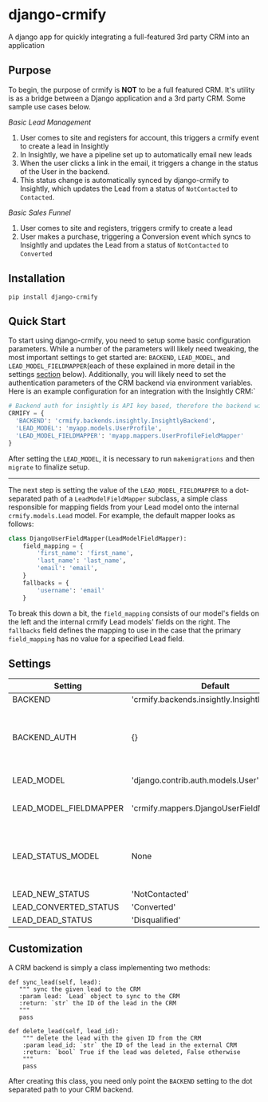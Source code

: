# django-crmify
A django app for quickly integrating a full-featured 3rd party CRM into an application

## Purpose
To begin, the purpose of crmify is **NOT** to be a full featured CRM. It's utility is as a bridge between a Django application
and a 3rd party CRM. Some sample use cases below.
 
*Basic Lead Management*
1. User comes to site and registers for account, this triggers a crmify event to create a lead in Insightly
2. In Insightly, we have a pipeline set up to automatically email new leads
3. When the user clicks a link in the email, it triggers a change in the status of the User in the backend.
4. This status change is automatically synced by django-crmify to Insightly, which updates the Lead from a status of `NotContacted` to `Contacted`.

*Basic Sales Funnel*
1. User comes to site and registers, triggers crmify to create a lead
2. User makes a purchase, triggering a Conversion event which syncs to Insightly and updates the Lead from a status of `NotContacted` to `Converted`

## Installation
```
pip install django-crmify
```

## Quick Start
To start using django-crmify, you need to setup some basic configuration parameters. While a number of the parameters will likely need tweaking, the most important settings to get started are: `BACKEND`, `LEAD_MODEL`, and `LEAD_MODEL_FIELDMAPPER`(each of these explained in more detail in the settings [section](#settings) below). Additionally, you will likely need to set the authentication parameters of the CRM backend via environment variables. Here is an example configuration for an integration with the Insightly CRM:`

```python
# Backend auth for insightly is API key based, therefore the backend will be looking for an environment variable CRMIFY_BACKEND_AUTH_API_KEY for auth
CRMIFY = {
  'BACKEND': 'crmify.backends.insightly.InsightlyBackend',
  'LEAD_MODEL': 'myapp.models.UserProfile',
  'LEAD_MODEL_FIELDMAPPER': 'myapp.mappers.UserProfileFieldMapper'
}
```

After setting the `LEAD_MODEL`, it is necessary to run `makemigrations` and then `migrate` to finalize setup.

---

The next step is setting the value of the `LEAD_MODEL_FIELDMAPPER` to a dot-separated path of a `LeadModelFieldMapper` subclass, a simple class responsible for mapping fields from your Lead model onto the internal `crmify.models.Lead` model. For example, the default mapper looks as follows:

```python
class DjangoUserFieldMapper(LeadModelFieldMapper):
    field_mapping = {
        'first_name': 'first_name',
        'last_name': 'last_name',
        'email': 'email',
    }
    fallbacks = {
        'username': 'email'
    }
```

To break this down a bit, the `field_mapping` consists of our model's fields on the left and the internal crmify Lead models' fields on the right. The `fallbacks` field defines the mapping to use in the case that the primary `field_mapping` has no value for a specified Lead field. 

## Settings
| Setting                | Default                                       | Description                               |
| ---------------------- | --------------------------------------------- | ----------------------------------------- |
| BACKEND                | 'crmify.backends.insightly.InsightlyBackend'  | dot separated path to a CRM backend       |
| BACKEND_AUTH           | {}                                            | authentication parameters for the CRM backend. Stored in env vars CRMIFY_BACKEND_AUTH_API_KEY, CRMIFY_BACKEND_AUTH_USERNAME, and CRMIFY_BACKEND_AUTH_PASSWORD |     
| LEAD_MODEL             | 'django.contrib.auth.models.User'             | dot separated path to your applications model you'd like treated as a CRM lead |
| LEAD_MODEL_FIELDMAPPER | 'crmify.mappers.DjangoUserFieldMapper'        | dot separated path to a class defining a mapping between LEAD_MODEL and crmify Lead fields |
| LEAD_STATUS_MODEL      | None                                          | dot separated path to a class subclassing the `crmify.mixins.LeadStatusMixin`. In order to track lead status, this class must implement the `lead_status` method. |
| LEAD_NEW_STATUS        | 'NotContacted'                                | the status to use for new leads           |
| LEAD_CONVERTED_STATUS  | 'Converted'                                   | the status to use for converted leads     |
| LEAD_DEAD_STATUS       | 'Disqualified'                                | the status to use for dead leads          |

## Customization
A CRM backend is simply a class implementing two methods:

```
def sync_lead(self, lead):
   """ sync the given lead to the CRM 
   :param lead: `Lead` object to sync to the CRM
   :return: `str` the ID of the lead in the CRM
   """
   pass

def delete_lead(self, lead_id):
    """ delete the lead with the given ID from the CRM 
    :param lead_id: `str` the ID of the lead in the external CRM
    :return: `bool` True if the lead was deleted, False otherwise
    """
    pass
```

After creating this class, you need only point the `BACKEND` setting to the dot separated path to your CRM backend.
